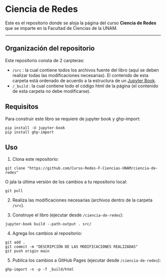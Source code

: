 # Ciencia de Redes

Este es el repositorio donde se aloja la página del curso **Ciencia de Redes** que se imparte en la Facultad de Ciencias de la UNAM.

---

## Organización del repositorio

Este repositorio consta de 2 carpteras:

- `/src` : la cual contiene todos los archivos fuente del libro (aquí se deben realizar todas las modificaciones necesarias). El contenido de esta carpeta está ordenado de acuerdo a la estructura de un [Jupyter Book](https://jupyterbook.org/intro.html).
- `/_build` : la cual contiene todo el código html de la página (el contenido de esta carpeta no debe modificarse).

## Requisitos

Para construir este libro se requiere de jupyter book y ghp-import:

```
pip install -U jupyter-book
pip install ghp-import
```

## Uso

1. Clona este repositorio:

```
git clone "https://github.com/Curso-Redes-F-Ciencias-UNAM/ciencia-de-redes"
```
O jala la última versión de los cambios a tu repositorio local:
```
git pull
```

2. Realiza las modificaciones necesarias (archivos dentro de la carpeta `/src`).


3. Construye el libro (ejecutar desde `/ciencia-de-redes`):
```
jupyter-book build --path-output . src/
```
4. Agrega los cambios al repositorio:
```
git add .
git commit -m "DESCRIPCIÓN DE LAS MODIFICACIONES REALIZADAS"
git push origin main
```
5. Publica los cambios a GitHub Pages (ejecutar desde `/ciencia-de-redes`):
```
ghp-import -n -p -f _build/html
```
